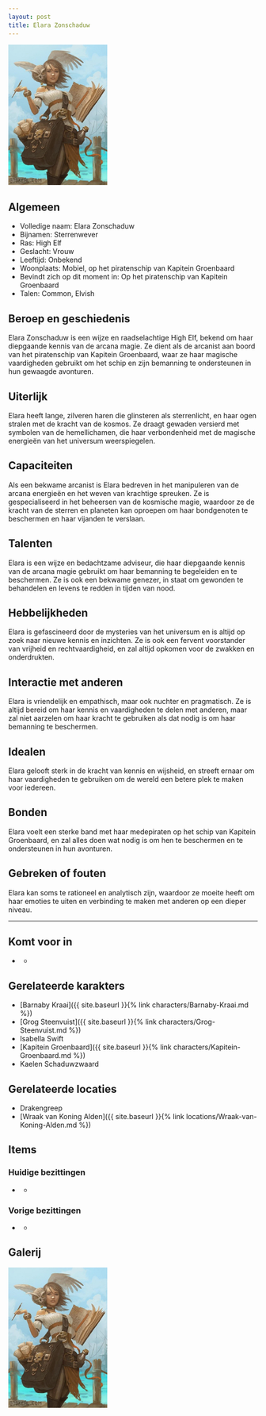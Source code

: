 ```yaml
---
layout: post
title: Elara Zonschaduw
---
```


<img src="../images/Elara Zonschaduw.jpg" alt="Elara Zonschaduw" width=200>

## Algemeen
* Volledige naam: Elara Zonschaduw
* Bijnamen: Sterrenwever
* Ras: High Elf
* Geslacht: Vrouw
* Leeftijd: Onbekend
* Woonplaats: Mobiel, op het piratenschip van Kapitein Groenbaard
* Bevindt zich op dit moment in: Op het piratenschip van Kapitein Groenbaard
* Talen: Common, Elvish

## Beroep en geschiedenis
Elara Zonschaduw is een wijze en raadselachtige High Elf, bekend om haar diepgaande kennis van de arcana magie. Ze dient als de arcanist aan boord van het piratenschip van Kapitein Groenbaard, waar ze haar magische vaardigheden gebruikt om het schip en zijn bemanning te ondersteunen in hun gewaagde avonturen.

## Uiterlijk
Elara heeft lange, zilveren haren die glinsteren als sterrenlicht, en haar ogen stralen met de kracht van de kosmos. Ze draagt gewaden versierd met symbolen van de hemellichamen, die haar verbondenheid met de magische energieën van het universum weerspiegelen.

## Capaciteiten
Als een bekwame arcanist is Elara bedreven in het manipuleren van de arcana energieën en het weven van krachtige spreuken. Ze is gespecialiseerd in het beheersen van de kosmische magie, waardoor ze de kracht van de sterren en planeten kan oproepen om haar bondgenoten te beschermen en haar vijanden te verslaan.

## Talenten
Elara is een wijze en bedachtzame adviseur, die haar diepgaande kennis van de arcana magie gebruikt om haar bemanning te begeleiden en te beschermen. Ze is ook een bekwame genezer, in staat om gewonden te behandelen en levens te redden in tijden van nood.

## Hebbelijkheden
Elara is gefascineerd door de mysteries van het universum en is altijd op zoek naar nieuwe kennis en inzichten. Ze is ook een fervent voorstander van vrijheid en rechtvaardigheid, en zal altijd opkomen voor de zwakken en onderdrukten.

## Interactie met anderen
Elara is vriendelijk en empathisch, maar ook nuchter en pragmatisch. Ze is altijd bereid om haar kennis en vaardigheden te delen met anderen, maar zal niet aarzelen om haar kracht te gebruiken als dat nodig is om haar bemanning te beschermen.

## Idealen
Elara gelooft sterk in de kracht van kennis en wijsheid, en streeft ernaar om haar vaardigheden te gebruiken om de wereld een betere plek te maken voor iedereen.

## Bonden
Elara voelt een sterke band met haar medepiraten op het schip van Kapitein Groenbaard, en zal alles doen wat nodig is om hen te beschermen en te ondersteunen in hun avonturen.

## Gebreken of fouten
Elara kan soms te rationeel en analytisch zijn, waardoor ze moeite heeft om haar emoties te uiten en verbinding te maken met anderen op een dieper niveau.

---

## Komt voor in
* -

## Gerelateerde karakters
* [Barnaby Kraai]({{ site.baseurl }}{% link characters/Barnaby-Kraai.md %})
* [Grog Steenvuist]({{ site.baseurl }}{% link characters/Grog-Steenvuist.md %})
* Isabella Swift
* [Kapitein Groenbaard]({{ site.baseurl }}{% link characters/Kapitein-Groenbaard.md %})
* Kaelen Schaduwzwaard

## Gerelateerde locaties
* Drakengreep
* [Wraak van Koning Alden]({{ site.baseurl }}{% link locations/Wraak-van-Koning-Alden.md %})

## Items

### Huidige bezittingen
* -

### Vorige bezittingen
* -

## Galerij
<img src="../images/Elara Zonschaduw.jpg" alt="Elara Zonschaduw" width=200>
